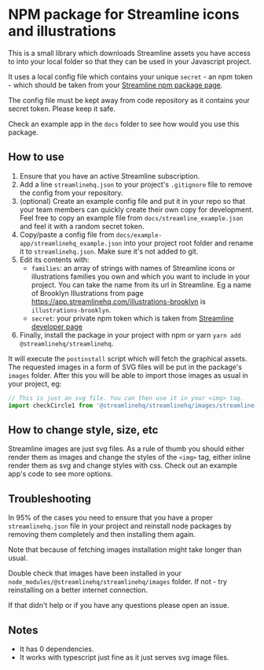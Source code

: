 # NPM package for Streamline icons and illustrations
This is a small library which downloads Streamline assets you have access to into your local folder so that they can be used in your Javascript project.

It uses a local config file which contains your unique `secret` - an npm token - which should be taken from your [Streamline npm package page](https://app.streamlinehq.com/profile/developer).

The config file must be kept away from code repository as it contains your secret token. Please keep it safe.

Check an example app in the `docs` folder to see how would you use this package.

## How to use
1. Ensure that you have an active Streamline subscription.
2. Add a line `streamlinehq.json` to your project's `.gitignore` file to remove the config from your repository.
3. (optional) Create an example config file and put it in your repo so that your team members can quickly create their own copy for development. Feel free to copy an example file from `docs/streamline_example.json` and feel it with a random secret token. 
4. Copy/paste a config file from `docs/example-app/streamlinehq_example.json` into your project root folder and rename it to `streamlinehq.json`. Make sure it's not added to git.
5. Edit its contents with:   
    - `families`: an array of strings with names of Streamline icons or illustrations families you own and which you want to include in your project. You can take the name from its url in Streamline. Eg a name of Brooklyn Illustrations from page https://app.streamlinehq.com/illustrations-brooklyn is `illustrations-brooklyn`.
    - `secret`: your private npm token which is taken from [Streamline developer page](https://app.streamlinehq.com/profile/developer)
6. Finally, install the package in your project with npm or yarn `yarn add @streamlinehq/streamlinehq`.

It will execute the `postinstall` script which will fetch the graphical assets. The requested images in a form of SVG files will be put in the package's `images` folder. After this you will be able to import those images as usual in your project, eg:
```jsx
// This is just an svg file. You can then use it in your <img> tag.
import checkCircle1 from '@streamlinehq/streamlinehq/images/streamline-bold/check-circle-1.svg'
```

## How to change style, size, etc
Streamline images are just svg files. As a rule of thumb you should either render them as images and change the styles of the `<img>` tag, either inline render them as svg and change styles with css. Check out an example app's code to see more options.

## Troubleshooting
In 95% of the cases you need to ensure that you have a proper `streamlinehq.json` file in your project and reinstall node packages by removing them completely and then installing them again.

Note that because of fetching images installation might take longer than usual.

Double check that images have been installed in your `node_modules/@streamlinehq/streamlinehq/images` folder. If not - try reinstalling on a better internet connection.

If that didn't help or if you have any questions please open an issue.

## Notes

- It has 0 dependencies.
- It works with typescript just fine as it just serves svg image files.
